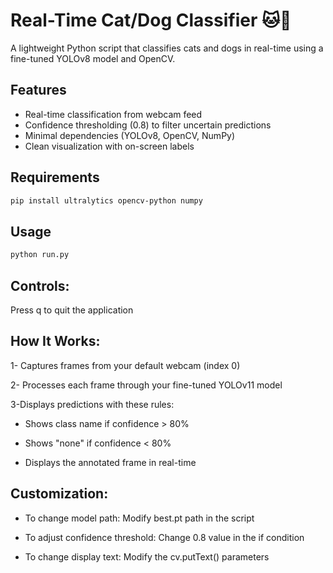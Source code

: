 # Real-Time Cat/Dog Classifier 🐱🐶

A lightweight Python script that classifies cats and dogs in real-time using a fine-tuned YOLOv8 model and OpenCV.

## Features
- Real-time classification from webcam feed
- Confidence thresholding (0.8) to filter uncertain predictions
- Minimal dependencies (YOLOv8, OpenCV, NumPy)
- Clean visualization with on-screen labels

## Requirements
```bash
pip install ultralytics opencv-python numpy
```
## Usage
```bash
python run.py
```
## Controls:
Press q to quit the application

## How It Works:
1- Captures frames from your default webcam (index 0)

2- Processes each frame through your fine-tuned YOLOv11 model

3-Displays predictions with these rules:

* Shows class name if confidence > 80%

* Shows "none" if confidence < 80%

* Displays the annotated frame in real-time

## Customization:
* To change model path: Modify best.pt path in the script

* To adjust confidence threshold: Change 0.8 value in the if condition

* To change display text: Modify the cv.putText() parameters